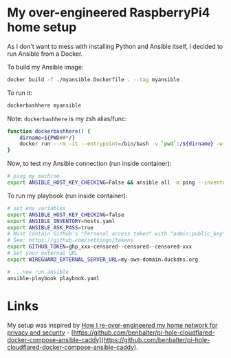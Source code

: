 # My over-engineered RaspberryPi4 home setup

As I don't want to mess with installing Python and Ansible itself, I decided to run Ansible from a Docker.

To build my Ansible image:

```sh
docker build -f ./myansible.Dockerfile . --tag myansible
```

To run it:

```sh
dockerbashhere myansible
```

Note: `dockerbashhere` is my zsh alias/func:

```sh
function dockerbashhere() {
    dirname=${PWD##*/}
    docker run --rm -it --entrypoint=/bin/bash -v `pwd`:/${dirname} -w /${dirname} "$@"
}
```

Now, to test my Ansible connection (run inside container):

```sh
# ping my machine
export ANSIBLE_HOST_KEY_CHECKING=False && ansible all -m ping --inventory hosts.yaml --ask-pass
```

To run my playbook (run inside container):

```sh
# set env variables
export ANSIBLE_HOST_KEY_CHECKING=false
export ANSIBLE_INVENTORY=hosts.yaml
export ANSIBLE_ASK_PASS=true
# Must contain GitHub's "Personal access token" with "admin:public_key" and "repo" scopes
# See: https://github.com/settings/tokens
export GITHUB_TOKEN=ghp_xxx-censored--censored--censored-xxx
# Set your external URL
export WIREGUARD_EXTERNAL_SERVER_URL=my-own-domain.duckdns.org

# ...now run ansible
ansible-playbook playbook.yaml
```

# Links

My setup was inspired by [How I re-over-engineered my home network for privacy and security](https://ben.balter.com/2021/09/01/how-i-re-over-engineered-my-home-network/) - [https://github.com/benbalter/pi-hole-cloudflared-docker-compose-ansible-caddy](https://github.com/benbalter/pi-hole-cloudflared-docker-compose-ansible-caddy).
